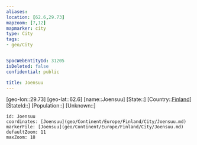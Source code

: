 ```yaml
---
aliases: 
location: [62.6,29.73]
mapzoom: [7,12] 
mapmarker: city 
type: City
tags:
- geo/City


SpocWebEntityId: 31205
isDeleted: false
confidential: public

title: Joensuu
---
```

[geo-lon::29.73]
[geo-lat::62.6]
[name::Joensuu]
[State::]
[Country::[Finland](geo/Continent/Europe/Finland.md)]
[StateId::]
[Population::]
[Unknown::]


```leaflet
id: Joensuu
coordinates: [Joensuu](geo/Continent/Europe/Finland/City/Joensuu.md)
markerFile: [Joensuu](geo/Continent/Europe/Finland/City/Joensuu.md)
defaultZoom: 11 
maxZoom: 18
```


